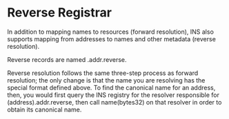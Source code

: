 # Reverse Registrar

In addition to mapping names to resources (forward resolution), INS also supports mapping from addresses to names and other metadata (reverse resolution).

Reverse records are named <ICON address>.addr.reverse.

Reverse resolution follows the same three-step process as forward resolution; the only change is that the name you are resolving has the special format defined above. To find the canonical name for an address, then, you would first query the INS registry for the resolver responsible for (address).addr.reverse, then call name(bytes32) on that resolver in order to obtain its canonical name.
